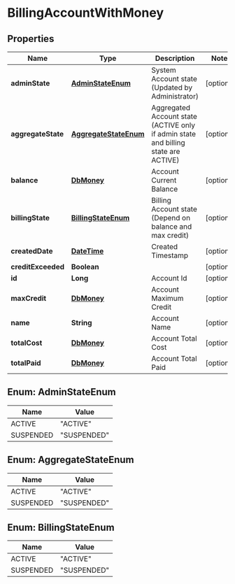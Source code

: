 
# BillingAccountWithMoney

## Properties
Name | Type | Description | Notes
------------ | ------------- | ------------- | -------------
**adminState** | [**AdminStateEnum**](#AdminStateEnum) | System Account state (Updated by Administrator) |  [optional]
**aggregateState** | [**AggregateStateEnum**](#AggregateStateEnum) | Aggregated Account state (ACTIVE only if admin state and billing state are ACTIVE) |  [optional]
**balance** | [**DbMoney**](DbMoney.md) | Account Current Balance |  [optional]
**billingState** | [**BillingStateEnum**](#BillingStateEnum) | Billing Account state (Depend on balance and max credit) |  [optional]
**createdDate** | [**DateTime**](DateTime.md) | Created Timestamp |  [optional]
**creditExceeded** | **Boolean** |  |  [optional]
**id** | **Long** | Account Id |  [optional]
**maxCredit** | [**DbMoney**](DbMoney.md) | Account Maximum Credit |  [optional]
**name** | **String** | Account Name |  [optional]
**totalCost** | [**DbMoney**](DbMoney.md) | Account Total Cost |  [optional]
**totalPaid** | [**DbMoney**](DbMoney.md) | Account Total Paid |  [optional]


<a name="AdminStateEnum"></a>
## Enum: AdminStateEnum
Name | Value
---- | -----
ACTIVE | &quot;ACTIVE&quot;
SUSPENDED | &quot;SUSPENDED&quot;


<a name="AggregateStateEnum"></a>
## Enum: AggregateStateEnum
Name | Value
---- | -----
ACTIVE | &quot;ACTIVE&quot;
SUSPENDED | &quot;SUSPENDED&quot;


<a name="BillingStateEnum"></a>
## Enum: BillingStateEnum
Name | Value
---- | -----
ACTIVE | &quot;ACTIVE&quot;
SUSPENDED | &quot;SUSPENDED&quot;



